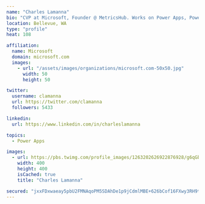 ```yaml
---
name: "Charles Lamanna"
bio: "CVP at Microsoft, Founder @ MetricsHub. Works on Power Apps, Power Automate, Power Virtual Agent, Common Data Service and Dynamics 365."
location: Bellevue, WA
type: "profile"
heat: 108

affiliation:
  name: Microsoft
  domain: microsoft.com
  images:
    - url: "/assets/images/organizations/microsoft.com-50x50.jpg"
      width: 50
      height: 50

twitter:
  username: clamanna
  url: https://twitter.com/clamanna
  followers: 5433

linkedin:
  url: https://www.linkedin.com/in/charleslamanna

topics:
  - Power Apps

images:
  - url: https://pbs.twimg.com/profile_images/1263202626922876928/g6qGbHZ-_400x400.jpg
    width: 400
    height: 400
    isCached: true
    title: "Charles Lamanna"

secured: "jxxFDxwaeay5pbU2FMNAqoPM5SDAhDe1p9jCdmlMBE+626bCof16FXwy3RH9t2hsW/AoqHqjeSnDpecHDIc9mgmmSTkAzLSk8JZSaaRQbmLrqc6oWgcxQoqpUAnjDBFvjtMMb7lWjrzVoSzzhDEQ5477Rlzc+wWi7Ev0rSpdxiE46f3s7dH4i1bp64eF2E1WBNS9QZGHR/KbPXEF77NY54aCf+YbUMTgp18TS/1GAMkmDzU8Dq8nglbLKqKyFp/Y6oLdt35lRCNdTiY7tVGugWDSI+cF7DS2cDMHhyilMNMn/KuyF7NoKJF6dIEwU/1Nv/2CXvrADexXKwWQXYTFS/CQtfK01lSAL8vePROcNJvb0+GABAjUaVLtl4D0sU1XmOi54M4uf6sXiJy5JLkU2hCLXpYSTCkKhy2PLRKIpHU=;z0RH1SV7y+sO8HZlAR5MUg=="
---
```


